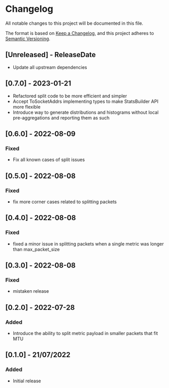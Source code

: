 # Changelog
All notable changes to this project will be documented in this file.

The format is based on [Keep a Changelog](https://keepachangelog.com/en/1.0.0/),
and this project adheres to [Semantic Versioning](https://semver.org/spec/v2.0.0.html).

<!-- next-header -->

## [Unreleased] - ReleaseDate
- Update all upstream dependencies

## [0.7.0] - 2023-01-21
- Refactored split code to be more efficient and simpler
- Accept ToSocketAddrs implementing types to make StatsBuilder API more flexible
- Introduce way to generate distributions and histograms without local
  pre-aggregations and reporting them as such

## [0.6.0] - 2022-08-09
### Fixed
- Fix all known cases of split issues

## [0.5.0] - 2022-08-08
### Fixed
- fix more corner cases related to splitting packets

## [0.4.0] - 2022-08-08
### Fixed
- fixed a minor issue in splitting packets when a single metric was longer than max_packet_size

## [0.3.0] - 2022-08-08
### Fixed
- mistaken release

## [0.2.0] - 2022-07-28
### Added
- Introduce the ability to split metric payload in smaller packets that fit MTU


## [0.1.0] - 21/07/2022
### Added
- Initial release
